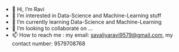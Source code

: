- 👋 Hi, I’m Ravi
- 👀 I’m interested in Data-Science and Machine-Learning stuff
- 🌱 I’m currently learning Data-Science and Machine-Learning
- 💞️ I’m looking to collaborate on ...
- 📫 How to reach me : my email: savaliyaravi9579@gmail.com, my contact number: 9579708768

<!---
Ravi8149/Ravi8149 is a ✨ special ✨ repository because its `README.md` (this file) appears on your GitHub profile.
You can click the Preview link to take a look at your changes.
--->
